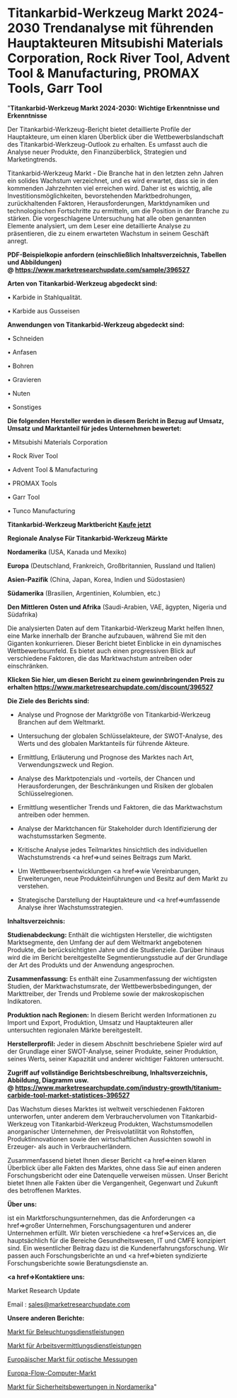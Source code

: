 # Titankarbid-Werkzeug Markt 2024-2030 Trendanalyse mit führenden Hauptakteuren Mitsubishi Materials Corporation, Rock River Tool, Advent Tool & Manufacturing, PROMAX Tools, Garr Tool

"<strong>Titankarbid-Werkzeug Markt 2024-2030: Wichtige Erkenntnisse und Erkenntnisse</strong>

Der Titankarbid-Werkzeug-Bericht bietet detaillierte Profile der Hauptakteure, um einen klaren Überblick über die Wettbewerbslandschaft des Titankarbid-Werkzeug-Outlook zu erhalten. Es umfasst auch die Analyse neuer Produkte, den Finanzüberblick, Strategien und Marketingtrends.

Titankarbid-Werkzeug Markt - Die Branche hat in den letzten zehn Jahren ein solides Wachstum verzeichnet, und es wird erwartet, dass sie in den kommenden Jahrzehnten viel erreichen wird. Daher ist es wichtig, alle Investitionsmöglichkeiten, bevorstehenden Marktbedrohungen, zurückhaltenden Faktoren, Herausforderungen, Marktdynamiken und technologischen Fortschritte zu ermitteln, um die Position in der Branche zu stärken. Die vorgeschlagene Untersuchung hat alle oben genannten Elemente analysiert, um dem Leser eine detaillierte Analyse zu präsentieren, die zu einem erwarteten Wachstum in seinem Geschäft anregt.

<strong><b>PDF-Beispielkopie anfordern (einschließlich Inhaltsverzeichnis, Tabellen und Abbildungen) @ </b></strong><strong><a href=https://www.marketresearchupdate.com/sample/396527><strong>https://www.marketresearchupdate.com/sample/396527</u></a></strong></strong>

<strong>Arten von Titankarbid-Werkzeug abgedeckt sind:</strong>

• Karbide in Stahlqualität.

• Karbide aus Gusseisen

<strong>Anwendungen von Titankarbid-Werkzeug abgedeckt sind:</strong>

• Schneiden

• Anfasen

• Bohren

• Gravieren

• Nuten

• Sonstiges

<strong>Die folgenden Hersteller werden in diesem Bericht in Bezug auf Umsatz, Umsatz und Marktanteil für jedes Unternehmen bewertet:</strong>

• Mitsubishi Materials Corporation

• Rock River Tool

• Advent Tool & Manufacturing

• PROMAX Tools

• Garr Tool

• Tunco Manufacturing

<strong>Titankarbid-Werkzeug Marktbericht <a href=https://www.marketresearchupdate.com/buynow/396527>Kaufe jetzt</a></strong>

<strong>Regionale Analyse Für Titankarbid-Werkzeug Märkte</strong>

<strong>Nordamerika</strong> (USA, Kanada und Mexiko)

<strong>Europa</strong> (Deutschland, Frankreich, Großbritannien, Russland und Italien)

<strong>Asien-Pazifik</strong> (China, Japan, Korea, Indien und Südostasien)

<strong>Südamerika</strong> (Brasilien, Argentinien, Kolumbien, etc.)

<strong>Den Mittleren</strong> <strong>Osten und Afrika</strong> (Saudi-Arabien, VAE, ägypten, Nigeria und Südafrika)

Die analysierten Daten auf dem Titankarbid-Werkzeug Markt helfen Ihnen, eine Marke innerhalb der Branche aufzubauen, während Sie mit den Giganten konkurrieren. Dieser Bericht bietet Einblicke in ein dynamisches Wettbewerbsumfeld. Es bietet auch einen progressiven Blick auf verschiedene Faktoren, die das Marktwachstum antreiben oder einschränken.

<strong>Klicken Sie hier, um diesen Bericht zu einem gewinnbringenden Preis zu erhalten
</strong><strong><a href=https://www.marketresearchupdate.com/discount/396527>https://www.marketresearchupdate.com/discount/396527</b></u></strong></a>

<strong>Die Ziele des Berichts sind:</strong>

- Analyse und Prognose der Marktgröße von Titankarbid-Werkzeug Branchen auf dem Weltmarkt.

- Untersuchung der globalen Schlüsselakteure, der SWOT-Analyse, des Werts und des globalen Marktanteils für führende Akteure.

- Ermittlung, Erläuterung und Prognose des Marktes nach Art, Verwendungszweck und Region.

- Analyse des Marktpotenzials und -vorteils, der Chancen und Herausforderungen, der Beschränkungen und Risiken der globalen Schlüsselregionen.

- Ermittlung wesentlicher Trends und Faktoren, die das Marktwachstum antreiben oder hemmen.

- Analyse der Marktchancen für Stakeholder durch Identifizierung der wachstumsstarken Segmente.

- Kritische Analyse jedes Teilmarktes hinsichtlich des individuellen Wachstumstrends <a href=>und</a> seines Beitrags zum Markt.

- Um Wettbewerbsentwicklungen <a href=>wie</a> Vereinbarungen, Erweiterungen, neue Produkteinführungen und Besitz auf dem Markt zu verstehen.

- Strategische Darstellung der Hauptakteure und <a href=>umfas</a>sende Analyse ihrer Wachstumsstrategien.

<strong>Inhaltsverzeichnis:</strong>

<strong>Studienabdeckung:</strong> Enthält die wichtigsten Hersteller, die wichtigsten Marktsegmente, den Umfang der auf dem Weltmarkt angebotenen Produkte, die berücksichtigten Jahre und die Studienziele. Darüber hinaus wird die im Bericht bereitgestellte Segmentierungsstudie auf der Grundlage der Art des Produkts und der Anwendung angesprochen.

<strong>Zusammenfassung:</strong> Es enthält eine Zusammenfassung der wichtigsten Studien, der Marktwachstumsrate, der Wettbewerbsbedingungen, der Markttreiber, der Trends und Probleme sowie der makroskopischen Indikatoren.

<strong>Produktion nach Regionen:</strong> In diesem Bericht werden Informationen zu Import und Export, Produktion, Umsatz und Hauptakteuren aller untersuchten regionalen Märkte bereitgestellt.

<strong>Herstellerprofil:</strong> Jeder in diesem Abschnitt beschriebene Spieler wird auf der Grundlage einer SWOT-Analyse, seiner Produkte, seiner Produktion, seines Werts, seiner Kapazität und anderer wichtiger Faktoren untersucht.

<strong><b>Zugriff auf vollständige Berichtsbeschreibung, Inhaltsverzeichnis, Abbildung, Diagramm usw. @ </b></strong><strong><a href=https://www.marketresearchupdate.com/industry-growth/titanium-carbide-tool-market-statistices-396527>https://www.marketresearchupdate.com/industry-growth/titanium-carbide-tool-market-statistices-396527</a></strong>

Das Wachstum dieses Marktes ist weltweit verschiedenen Faktoren unterworfen, unter anderem dem Verbrauchervolumen von Titankarbid-Werkzeug von Titankarbid-Werkzeug Produkten, Wachstumsmodellen anorganischer Unternehmen, der Preisvolatilität von Rohstoffen, Produktinnovationen sowie den wirtschaftlichen Aussichten sowohl in Erzeuger- als auch in Verbraucherländern.

Zusammenfassend bietet Ihnen dieser Bericht <a href=>einen</a> klaren Überblick über alle Fakten des Marktes, ohne dass Sie auf einen anderen Forschungsbericht oder eine Datenquelle verweisen müssen. Unser Bericht bietet Ihnen alle Fakten über die Vergangenheit, Gegenwart und Zukunft des betroffenen Marktes.

<strong>Über uns:</strong>

 ist ein Marktforschungsunternehmen, das die Anforderungen <a href=>großer</a> Unternehmen, Forschungsagenturen und anderer Unternehmen erfüllt. Wir bieten verschiedene <a href=>Services</a> an, die hauptsächlich für die Bereiche Gesundheitswesen, IT und CMFE konzipiert sind. Ein wesentlicher Beitrag dazu ist die Kundenerfahrungsforschung. Wir passen auch Forschungsberichte an und <a href=>bieten</a> syndizierte Forschungsberichte sowie Beratungsdienste an.

<strong><a href=>Kontaktiere uns:</a></strong>

Market Research Update

Email : sales@marketresearchupdate.com

<strong>Unsere anderen Berichte:</strong>

<a href=https://www.linkedin.com/pulse/lighting-service-market-size-historical-growth>Markt für Beleuchtungsdienstleistungen</a>

<a href=https://www.linkedin.com/pulse/employment-services-market-outlooks-2023-size>Markt für Arbeitsvermittlungsdienstleistungen</a>

<a href=https://www.linkedin.com/pulse/europe-optical-measurement-market-2023-analysis-growth-1c>Europäischer Markt für optische Messungen</a>

<a href=https://www.linkedin.com/pulse/europe-flow-computer-market-2023-top-industry>Europa-Flow-Computer-Markt</a>

<a href=https://www.linkedin.com/pulse/north-america-security-assessment-market-222of/>Markt für Sicherheitsbewertungen in Nordamerika</a>"
